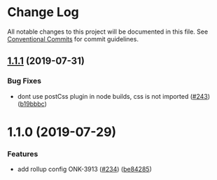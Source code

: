 # Change Log

All notable changes to this project will be documented in this file.
See [Conventional Commits](https://conventionalcommits.org) for commit guidelines.

## [1.1.1](https://github.com/ornikar/shared-configs/compare/@ornikar/rollup-config@1.1.0...@ornikar/rollup-config@1.1.1) (2019-07-31)


### Bug Fixes

* dont use postCss plugin in node builds, css is not imported ([#243](https://github.com/ornikar/shared-configs/issues/243)) ([b19bbbc](https://github.com/ornikar/shared-configs/commit/b19bbbc))





# 1.1.0 (2019-07-29)


### Features

* add rollup config ONK-3913 ([#234](https://github.com/ornikar/shared-configs/issues/234)) ([be84285](https://github.com/ornikar/shared-configs/commit/be84285))
